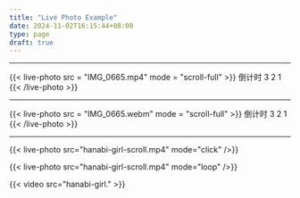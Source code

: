 ```yaml
---
title: "Live Photo Example"
date: 2024-11-02T16:15:44+08:00
type: page
draft: true
---
```


<!--
{{< resources-list >}}
-->

<!--more-->
<!--
{{< live-photo src = "hanabi-girl-color-scroll.mp4" mode = "scroll-full" >}}
倒计时
3
2
1
{{< /live-photo >}}

---

{{< live-photo src = "hanabi-girl-color-scroll.mp4" mode = "scroll" >}}
倒计时
3
2
1
{{< /live-photo >}}
-->

---

{{< live-photo src = "IMG_0665.mp4" mode = "scroll-full" >}}
倒计时
3
2
1
{{< /live-photo >}}

---

{{< live-photo src = "IMG_0665.webm" mode = "scroll-full" >}}
倒计时
3
2
1
{{< /live-photo >}}

---

{{< live-photo src="hanabi-girl-scroll.mp4" mode="click" />}}

{{< live-photo src="hanabi-girl-scroll.mp4" mode="loop" />}}

{{< video src="hanabi-girl." >}}

<!--
{{< video src="IMG_0665.mp4" controls="false" preload="auto" autoplay="true" loop="true" muted="true" >}}
-->
